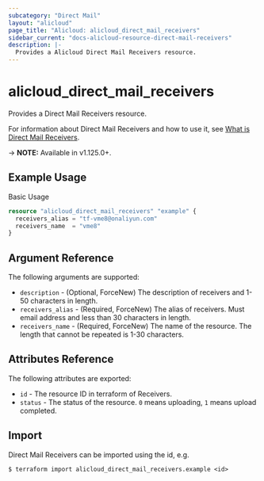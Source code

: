 ```yaml
---
subcategory: "Direct Mail"
layout: "alicloud"
page_title: "Alicloud: alicloud_direct_mail_receivers"
sidebar_current: "docs-alicloud-resource-direct-mail-receivers"
description: |-
  Provides a Alicloud Direct Mail Receivers resource.
---
```


# alicloud\_direct\_mail\_receivers

Provides a Direct Mail Receivers resource.

For information about Direct Mail Receivers and how to use it, see [What is Direct Mail Receivers](https://www.alibabacloud.com/help/en/doc-detail/29414.htm).

-> **NOTE:** Available in v1.125.0+.

## Example Usage

Basic Usage

```terraform
resource "alicloud_direct_mail_receivers" "example" {
  receivers_alias = "tf-vme8@onaliyun.com"
  receivers_name  = "vme8"
}

```

## Argument Reference

The following arguments are supported:

* `description` - (Optional, ForceNew) The description of receivers and 1-50 characters in length.
* `receivers_alias` - (Required, ForceNew) The alias of receivers. Must email address and less than 30 characters in length.
* `receivers_name` - (Required, ForceNew) The name of the resource. The length that cannot be repeated is 1-30 characters.

## Attributes Reference

The following attributes are exported:

* `id` - The resource ID in terraform of Receivers.
* `status` - The status of the resource. `0` means uploading, `1` means upload completed. 

## Import

Direct Mail Receivers can be imported using the id, e.g.

```shell
$ terraform import alicloud_direct_mail_receivers.example <id>
```
